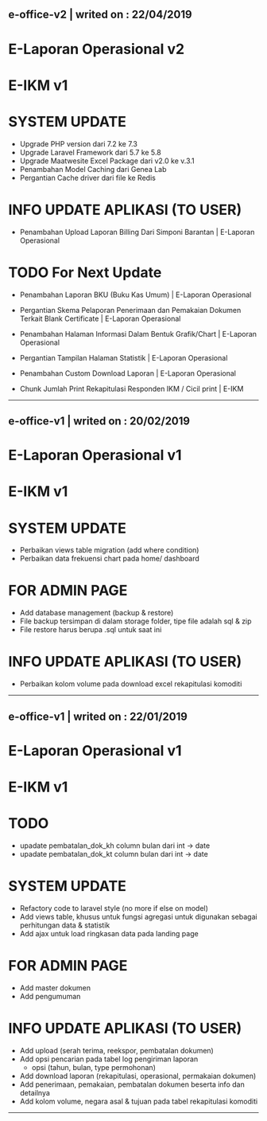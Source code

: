 ## e-office-v2 | writed on : 22/04/2019

# E-Laporan Operasional v2
# E-IKM v1

# SYSTEM UPDATE

* Upgrade PHP version dari 7.2 ke 7.3
* Upgrade Laravel Framework dari 5.7 ke 5.8
* Upgrade Maatwesite Excel Package dari v2.0 ke v.3.1 
* Penambahan Model Caching dari Genea Lab
* Pergantian Cache driver dari file ke Redis

# INFO UPDATE APLIKASI (TO USER)

* Penambahan Upload Laporan Billing Dari Simponi Barantan | E-Laporan Operasional

# TODO For Next Update

* Penambahan Laporan BKU (Buku Kas Umum) | E-Laporan Operasional
* Pergantian Skema Pelaporan Penerimaan dan Pemakaian Dokumen Terkait Blank Certificate | E-Laporan Operasional
* Penambahan Halaman Informasi Dalam Bentuk Grafik/Chart | E-Laporan Operasional
* Pergantian Tampilan Halaman Statistik | E-Laporan Operasional
* Penambahan Custom Download Laporan | E-Laporan Operasional

* Chunk Jumlah Print Rekapitulasi Responden IKM / Cicil print | E-IKM

----------------------------------------------------------------------------------------------------------

## e-office-v1 | writed on : 20/02/2019

# E-Laporan Operasional v1
# E-IKM v1

# SYSTEM UPDATE

* Perbaikan views table migration (add where condition)
* Perbaikan data frekuensi chart pada home/ dashboard

# FOR ADMIN PAGE

* Add database management (backup & restore)
* File backup tersimpan di dalam storage folder, tipe file adalah sql & zip
* File restore harus berupa .sql untuk saat ini

# INFO UPDATE APLIKASI (TO USER)

* Perbaikan kolom volume pada download excel rekapitulasi komoditi

----------------------------------------------------------------------------------------------------------

## e-office-v1 | writed on : 22/01/2019

# E-Laporan Operasional v1
# E-IKM v1

# TODO

* upadate pembatalan_dok_kh column bulan dari int -> date
* upadate pembatalan_dok_kt column bulan dari int -> date

# SYSTEM UPDATE

* Refactory code to laravel style (no more if else on model)
* Add views table, khusus untuk fungsi agregasi untuk digunakan sebagai perhitungan data & statistik
* Add ajax untuk load ringkasan data pada landing page

# FOR ADMIN PAGE

* Add master dokumen
* Add pengumuman

# INFO UPDATE APLIKASI (TO USER)

* Add upload (serah terima, reekspor, pembatalan dokumen)
* Add opsi pencarian pada tabel log pengiriman laporan
  + opsi (tahun, bulan, type permohonan)
* Add download laporan (rekapitulasi, operasional, permakaian dokumen)
* Add penerimaan, pemakaian, pembatalan dokumen beserta info dan detailnya
* Add kolom volume, negara asal & tujuan pada tabel rekapitulasi komoditi

----------------------------------------------------------------------------------------------------------